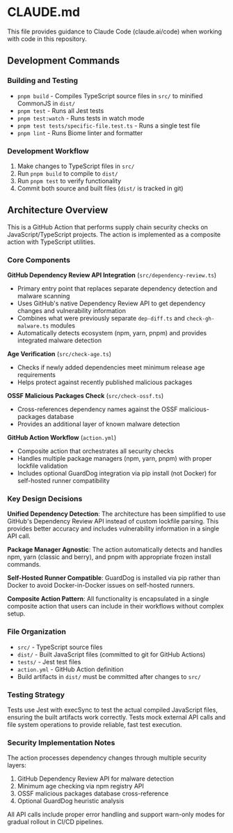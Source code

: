 # CLAUDE.md

This file provides guidance to Claude Code (claude.ai/code) when working with code in this repository.

## Development Commands

### Building and Testing
- `pnpm build` - Compiles TypeScript source files in `src/` to minified CommonJS in `dist/`
- `pnpm test` - Runs all Jest tests
- `pnpm test:watch` - Runs tests in watch mode
- `pnpm test tests/specific-file.test.ts` - Runs a single test file
- `pnpm lint` - Runs Biome linter and formatter

### Development Workflow
1. Make changes to TypeScript files in `src/`
2. Run `pnpm build` to compile to `dist/`
3. Run `pnpm test` to verify functionality
4. Commit both source and built files (`dist/` is tracked in git)

## Architecture Overview

This is a GitHub Action that performs supply chain security checks on JavaScript/TypeScript projects. The action is implemented as a composite action with TypeScript utilities.

### Core Components

**GitHub Dependency Review API Integration** (`src/dependency-review.ts`)
- Primary entry point that replaces separate dependency detection and malware scanning
- Uses GitHub's native Dependency Review API to get dependency changes and vulnerability information
- Combines what were previously separate `dep-diff.ts` and `check-gh-malware.ts` modules
- Automatically detects ecosystem (npm, yarn, pnpm) and provides integrated malware detection

**Age Verification** (`src/check-age.ts`)
- Checks if newly added dependencies meet minimum release age requirements
- Helps protect against recently published malicious packages

**OSSF Malicious Packages Check** (`src/check-ossf.ts`)
- Cross-references dependency names against the OSSF malicious-packages database
- Provides an additional layer of known malware detection

**GitHub Action Workflow** (`action.yml`)
- Composite action that orchestrates all security checks
- Handles multiple package managers (npm, yarn, pnpm) with proper lockfile validation
- Includes optional GuardDog integration via pip install (not Docker) for self-hosted runner compatibility

### Key Design Decisions

**Unified Dependency Detection**: The architecture has been simplified to use GitHub's Dependency Review API instead of custom lockfile parsing. This provides better accuracy and includes vulnerability information in a single API call.

**Package Manager Agnostic**: The action automatically detects and handles npm, yarn (classic and berry), and pnpm with appropriate frozen install commands.

**Self-Hosted Runner Compatible**: GuardDog is installed via pip rather than Docker to avoid Docker-in-Docker issues on self-hosted runners.

**Composite Action Pattern**: All functionality is encapsulated in a single composite action that users can include in their workflows without complex setup.

### File Organization

- `src/` - TypeScript source files
- `dist/` - Built JavaScript files (committed to git for GitHub Actions)
- `tests/` - Jest test files
- `action.yml` - GitHub Action definition
- Build artifacts in `dist/` must be committed after changes to `src/`

### Testing Strategy

Tests use Jest with execSync to test the actual compiled JavaScript files, ensuring the built artifacts work correctly. Tests mock external API calls and file system operations to provide reliable, fast test execution.

### Security Implementation Notes

The action processes dependency changes through multiple security layers:
1. GitHub Dependency Review API for malware detection
2. Minimum age checking via npm registry API
3. OSSF malicious packages database cross-reference
4. Optional GuardDog heuristic analysis

All API calls include proper error handling and support warn-only modes for gradual rollout in CI/CD pipelines.